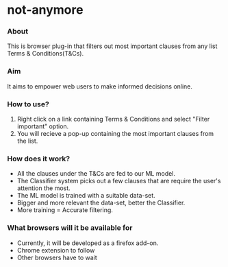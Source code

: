 # not-anymore

### About
This is browser plug-in that filters out most important clauses from any list Terms & Conditions(T&Cs).

### Aim
It aims to empower web users to make informed decisions online.

### How to use?
1. Right click on a link containing Terms & Conditions and select "Filter important" option.
2. You will recieve a pop-up containing the most important clauses from the list.

### How does it work?
- All the clauses under the T&Cs are fed to our ML model.
- The Classifier system picks out a few clauses that are require the user's attention the most.
- The ML model is trained with a suitable data-set.
- Bigger and more relevant the data-set, better the Classifier.
- More training = Accurate filtering.

### What browsers will it be available for
- Currently, it will be developed as a firefox add-on.
- Chrome extension to follow
- Other browsers have to wait

